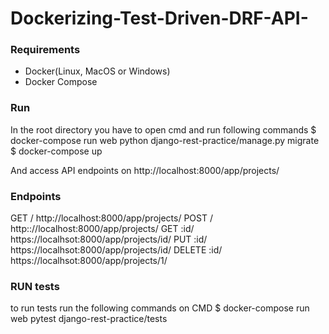 # Dockerizing-Test-Driven-DRF-API-
### Requirements
* Docker(Linux, MacOS or Windows)
* Docker Compose
### Run
In the root directory you have to open cmd and run following commands
$ docker-compose run web python django-rest-practice/manage.py migrate
$ docker-compose up

And access API endpoints on http://localhost:8000/app/projects/

### Endpoints
GET /       http://localhost:8000/app/projects/
POST /      http:://localhost:8000/app/projects/
GET :id/    https://localhsot:8000/app/projects/id/
PUT :id/    https://localhsot:8000/app/projects/id/
DELETE :id/ https://localhsot:8000/app/projects/1/

### RUN tests
to run tests run the following commands on CMD
$ docker-compose run web pytest django-rest-practice/tests
